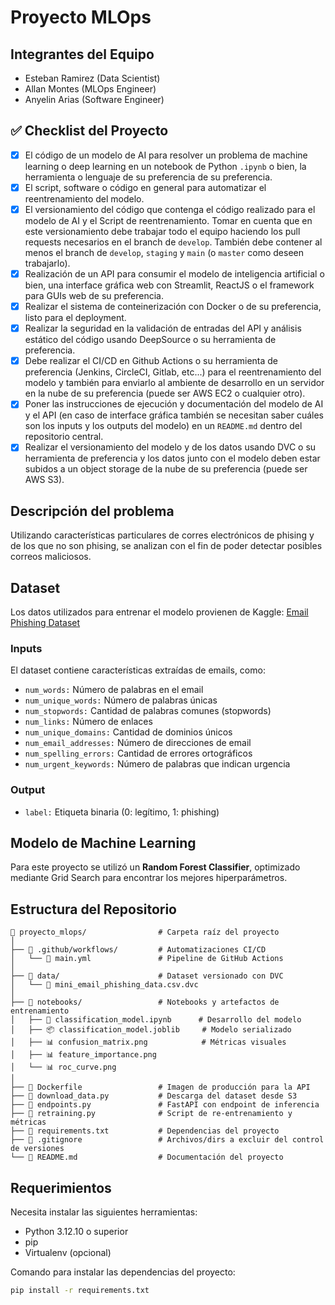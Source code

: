 # Proyecto MLOps

## Integrantes del Equipo
- Esteban Ramirez (Data Scientist)
- Allan Montes (MLOps Engineer)
- Anyelin Arias (Software Engineer)

## ✅ Checklist del Proyecto

- [x] El código de un modelo de AI para resolver un problema de machine learning o deep learning en un notebook de Python `.ipynb` o bien, la herramienta o lenguaje de su preferencia de su preferencia.
- [x] El script, software o código en general para automatizar el reentrenamiento del modelo.
- [x] El versionamiento del código que contenga el código realizado para el modelo de AI y el Script de reentrenamiento. Tomar en cuenta que en este versionamiento debe trabajar todo el equipo haciendo los pull requests necesarios en el branch de `develop`. También debe contener al menos el branch de `develop`, `staging` y `main` (o `master` como deseen trabajarlo).
- [x] Realización de un API para consumir el modelo de inteligencia artificial o bien, una interface gráfica web con Streamlit, ReactJS o el framework para GUIs web de su preferencia.
- [x] Realizar el sistema de conteinerización con Docker o de su preferencia, listo para el deployment.
- [x] Realizar la seguridad en la validación de entradas del API y análisis estático del código usando DeepSource o su herramienta de preferencia.
- [x] Debe realizar el CI/CD en Github Actions o su herramienta de preferencia (Jenkins, CircleCI, Gitlab, etc...) para el reentrenamiento del modelo y también para enviarlo al ambiente de desarrollo en un servidor en la nube de su preferencia (puede ser AWS EC2 o cualquier otro).
- [x] Poner las instrucciones de ejecución y documentación del modelo de AI y el API (en caso de interface gráfica también se necesitan saber cuáles son los inputs y los outputs del modelo) en un `README.md` dentro del repositorio central.
- [x] Realizar el versionamiento del modelo y de los datos usando DVC o su herramienta de preferencia y los datos junto con el modelo deben estar subidos a un object storage de la nube de su preferencia (puede ser AWS S3).

## Descripción del problema
Utilizando características particulares de corres electrónicos de phising y de los que no son phising,
se analizan con el fin de poder detectar posibles correos maliciosos.

## Dataset
Los datos utilizados para entrenar el modelo provienen de Kaggle:
[Email Phishing Dataset](https://www.kaggle.com/datasets/ethancratchley/email-phishing-dataset?resource=download)

### Inputs
El dataset contiene características extraídas de emails, como:

- `num_words:` Número de palabras en el email
- `num_unique_words:` Número de palabras únicas
- `num_stopwords:` Cantidad de palabras comunes (stopwords)
- `num_links:` Número de enlaces
- `num_unique_domains:` Cantidad de dominios únicos
- `num_email_addresses:` Número de direcciones de email
- `num_spelling_errors:` Cantidad de errores ortográficos
- `num_urgent_keywords:` Número de palabras que indican urgencia

### Output

- `label:` Etiqueta binaria (0: legítimo, 1: phishing)

## Modelo de Machine Learning

Para este proyecto se utilizó un **Random Forest Classifier**, optimizado mediante Grid Search para encontrar los mejores hiperparámetros.

## Estructura del Repositorio

```
📁 proyecto_mlops/                # Carpeta raíz del proyecto
│
├── 📁 .github/workflows/         # Automatizaciones CI/CD
│   └── 📄 main.yml               # Pipeline de GitHub Actions
│
├── 📁 data/                      # Dataset versionado con DVC
│   └── 📄 mini_email_phishing_data.csv.dvc
│
├── 📁 notebooks/                 # Notebooks y artefactos de entrenamiento
│   ├── 📓 classification_model.ipynb      # Desarrollo del modelo
│   ├── 📦 classification_model.joblib     # Modelo serializado
│   ├── 📊 confusion_matrix.png            # Métricas visuales
│   ├── 📊 feature_importance.png
│   └── 📊 roc_curve.png
│
├── 📄 Dockerfile                 # Imagen de producción para la API
├── 📄 download_data.py           # Descarga del dataset desde S3
├── 📄 endpoints.py               # FastAPI con endpoint de inferencia
├── 📄 retraining.py              # Script de re-entrenamiento y métricas
├── 📄 requirements.txt           # Dependencias del proyecto
├── 📄 .gitignore                 # Archivos/dirs a excluir del control de versiones
└── 📄 README.md                  # Documentación del proyecto
```

## Requerimientos

Necesita instalar las siguientes herramientas:
- Python 3.12.10 o superior
- pip
- Virtualenv (opcional)

Comando para instalar las dependencias del proyecto:
```bash
pip install -r requirements.txt

